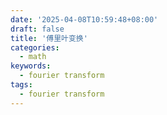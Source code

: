 ```yaml
---
date: '2025-04-08T10:59:48+08:00'
draft: false
title: '傅里叶变换'
categories:
  - math
keywords:
  - fourier transform
tags:
  - fourier transform
---
```

